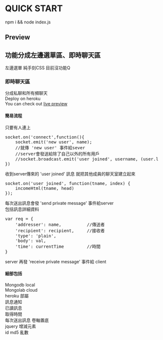 # QUICK START  
npm i && node index.js

## Preview



## 功能分成左邊選單區、即時聊天區  

左邊選單 純手刻CSS 目前沒功能Q  

### 即時聊天區 
分成私聊和所有頻聊天  
Deploy on heroku  
You can check out [live preview](https://linxchat.herokuapp.com/)  

#### 簡易流程  

只要有人連上 
<pre>
socket.on('connect',function(){
    socket.emit('new user', name);  
    //就傳 'new user' 事件給sever
    //server會發送給除了自己以外的所有用戶
    //socket.broadcast.emit('user joined', username, (user.length - 1));
})
</pre>
  
收到server傳來的 'user joined' 訊息 就把其他成員的聊天室建立起來  
<pre>
socket.on('user joined', function(tname, index) {
    incomeHtml(tname, head)
});
</pre>
  
每次送出訊息會發 'send private message' 事件給server  
包括訊息詳細資料  
<pre>
var req = {
    'addresser': name,          //傳送者
    'recipient': recipient,     //接收者
    'type': 'plain',
    'body': val,
    'time': currentTime         //時間
}
</pre>
server 再發 'receive private message' 事件給 client  


#### 細部包括  
Mongodb local  
Mongolab cloud  
heroku 部屬  
訊息通知  
已讀訊息  
取得時間  
每次送出訊息 卷軸置底  
jquery 增減元素  
id md5 亂數  
